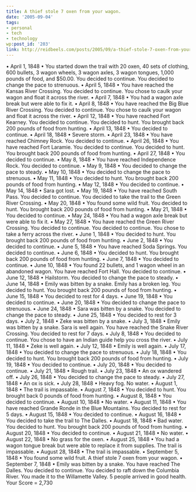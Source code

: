 ```yaml
---
title: A thief stole 7 oxen from your wagon.
date: '2005-09-04'
tags:
- personal
- tech
- technology
wp:post_id: '203'
link: http://reidbeels.com/posts/2005/09/a-thief-stole-7-oxen-from-your-wagon/
---
```


• April 1, 1848 •
You started down the trail with 20 oxen, 40 sets of clothing, 600 bullets, 3 wagon wheels, 3 wagon axles, 3 wagon tongues, 1,000 pounds of food, and $50.00.
You decided to continue.
You decided to change the pace to strenuous.
• April 5, 1848 •
You have reached the Kansas River Crossing.
You decided to continue.
You chose to caulk your wagon and float it across the river.
• April 7, 1848 •
You had a wagon axle break but were able to fix it.
• April 8, 1848 •
You have reached the Big Blue River Crossing.
You decided to continue.
You chose to caulk your wagon and float it across the river.
• April 12, 1848 •
You have reached Fort Kearney.
You decided to continue.
You decided to hunt.
You brought back 200 pounds of food from hunting.
• April 13, 1848 •
You decided to continue.
• April 18, 1848 •
Severe storm.
• April 23, 1848 •
You have reached Chimney Rock.
You decided to continue.
• April 26, 1848 •
You have reached Fort Laramie.
You decided to continue.
You decided to hunt.
You brought back 200 pounds of food from hunting.
• April 27, 1848 •
You decided to continue.
• May 8, 1848 •
You have reached Independence Rock.
You decided to continue.
• May 9, 1848 •
You decided to change the pace to steady.
• May 10, 1848 •
You decided to change the pace to strenuous.
• May 11, 1848 •
You decided to hunt.
You brought back 200 pounds of food from hunting.
• May 12, 1848 •
You decided to continue.
• May 14, 1848 •
Sara got lost.
• May 19, 1848 •
You have reached South Pass.
You decided to continue.
You decided to take the trail to the Green River Crossing.
• May 20, 1848 •
You found some wild fruit.
You decided to hunt.
You brought back 200 pounds of food from hunting.
• May 21, 1848 •
You decided to continue.
• May 24, 1848 •
You had a wagon axle break but were able to fix it.
• May 27, 1848 •
You have reached the Green River Crossing.
You decided to continue.
You decided to continue.
You chose to take a ferry across the river.
• June 1, 1848 •
You decided to hunt.
You brought back 200 pounds of food from hunting.
• June 2, 1848 •
You decided to continue.
• June 5, 1848 •
You have reached Soda Springs.
You decided to continue.
• June 6, 1848 •
You decided to hunt.
You brought back 200 pounds of food from hunting.
• June 7, 1848 •
You decided to continue.
• June 10, 1848 •
You found 22 bullets, and 1 wagon wheel in an abandoned wagon.
You have reached Fort Hall.
You decided to continue.
• June 12, 1848 •
Hailstorm.
You decided to change the pace to steady.
• June 14, 1848 •
Emily was bitten by a snake.
Emily has a broken leg.
You decided to hunt.
You brought back 200 pounds of food from hunting.
• June 15, 1848 •
You decided to rest for 4 days.
• June 19, 1848 •
You decided to continue.
• June 20, 1848 •
You decided to change the pace to strenuous.
• June 24, 1848 •
Sara was bitten by a snake.
You decided to change the pace to steady.
• June 25, 1848 •
You decided to rest for 3 days.
• July 2, 1848 •
Zeke was bitten by a snake.
• July 3, 1848 •
Emily was bitten by a snake.
Sara is well again.
You have reached the Snake River Crossing.
You decided to rest for 7 days.
• July 8, 1848 •
You decided to continue.
You chose to have an Indian guide help you cross the river.
• July 11, 1848 •
Zeke is well again.
• July 12, 1848 •
Emily is well again.
• July 17, 1848 •
You decided to change the pace to strenuous.
• July 18, 1848 •
You decided to hunt.
You brought back 200 pounds of food from hunting.
• July 19, 1848 •
You decided to continue.
• July 20, 1848 •
You decided to continue.
• July 21, 1848 •
Rough trail.
• July 23, 1848 •
An ox wandered off.
• July 26, 1848 •
You decided to change the pace to steady.
• July 27, 1848 •
An ox is sick.
• July 28, 1848 •
Heavy fog.
No water.
• August 1, 1848 •
The trail is impassable.
• August 7, 1848 •
You decided to hunt.
You brought back 0 pounds of food from hunting.
• August 8, 1848 •
You decided to continue.
• August 10, 1848 •
No water.
• August 11, 1848 •
You have reached Grande Ronde in the Blue Mountains.
You decided to rest for 5 days.
• August 15, 1848 •
You decided to continue.
• August 16, 1848 •
You decided to take the trail to The Dalles.
• August 18, 1848 •
Bad water.
You decided to hunt.
You brought back 200 pounds of food from hunting.
• August 20, 1848 •
You decided to continue.
• August 21, 1848 •
No water.
• August 22, 1848 •
No grass for the oxen.
• August 25, 1848 •
You had a wagon tongue break but were able to replace it from supplies.
The trail is impassable.
• August 28, 1848 •
The trail is impassable.
• September 5, 1848 •
You found some wild fruit.
A thief stole 7 oxen from your wagon.
• September 7, 1848 •
Emily was bitten by a snake.
You have reached The Dalles.
You decided to continue.
You decided to raft down the Columbia River.
You made it to the Willamette Valley.
5 people arrived in good health.
Your Score = 2,730
